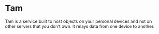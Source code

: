 # Tam

Tam is a service built to host objects on your personal devices and not on other servers that you don't own. It relays data from one device to another.


